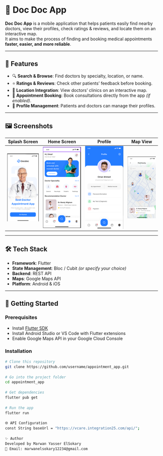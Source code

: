 # 🏥 Doc Doc App

**Doc Doc App** is a mobile application that helps patients easily find nearby doctors, view their profiles, check ratings & reviews, and locate them on an interactive map.  
It aims to make the process of finding and booking medical appointments **faster, easier, and more reliable**.

---

## 📌 Features
- 🔍 **Search & Browse**: Find doctors by specialty, location, or name.
- ⭐ **Ratings & Reviews**: Check other patients’ feedback before booking.
- 📍 **Location Integration**: View doctors’ clinics on an interactive map.
- 📅 **Appointment Booking**: Book consultations directly from the app *(if enabled)*.
- 👤 **Profile Management**: Patients and doctors can manage their profiles.

---

## 🖼️ Screenshots


| Splash Screen                      | Home Screen |  Profile                      | Map View                        |
|------------------------------------|-------------|-------------------------------------|------------------------------|
| ![Splash](assets/images/img_3.png) | ![Home](assets/images/img.png) | ![Profile](assets/images/img_1.png) | ![Map](assets/images/img_2.png) |

---

## 🛠️ Tech Stack
- **Framework**: Flutter
- **State Management**: Bloc / Cubit *(or specify your choice)*
- **Backend**: REST API
- **Maps**: Google Maps API
- **Platform**: Android & iOS

---

## 🚀 Getting Started

### Prerequisites
- Install [Flutter SDK](https://flutter.dev/docs/get-started/install)
- Install Android Studio or VS Code with Flutter extensions
- Enable Google Maps API in your Google Cloud Console

### Installation
```bash
# Clone this repository
git clone https://github.com/username/appointment_app.git

# Go into the project folder
cd appointment_app

# Get dependencies
flutter pub get

# Run the app
flutter run

🌐 API Configuration
const String baseUrl = "https://vcare.integration25.com/api/";

✨ Author
Developed by Marwan Yasser ElSokary
📧 Email: marwanelsokary12234@gmail.com
